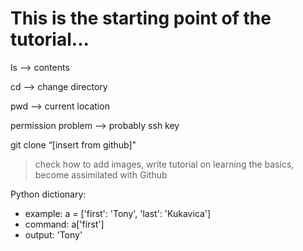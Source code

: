 # This is the starting point of the tutorial... 

ls —> contents

cd —> change directory

pwd —> current location

permission problem —> probably ssh key

git clone “[insert from github]"

>check how to add images, write tutorial on learning the basics, become assimilated with Github

Python dictionary:
* example: a = ['first': 'Tony', 'last': 'Kukavica']
* command: a['first']
* output: 'Tony'
